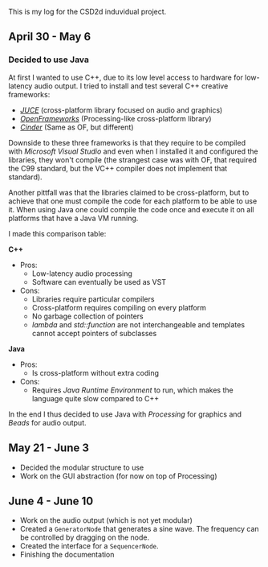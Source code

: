 This is my log for the CSD2d induvidual project.

## April 30 - May 6 ##

### Decided to use Java ###

At first I wanted to use C++, due to its low level access to hardware for low-latency audio output. I tried to install and test several C++ creative frameworks:

* [*JUCE*](https://juce.com/) (cross-platform library focused on audio and graphics)
* [*OpenFrameworks*](http://openframeworks.cc/) (Processing-like cross-platform library)
* [*Cinder*](https://libcinder.org/) (Same as OF, but different)

Downside to these three frameworks is that they require to be compiled with *Microsoft Visual Studio* and even when I installed it and configured the libraries, they won't compile (the strangest case was with OF, that required the C99 standard, but the VC++ compiler does not implement that standard).

Another pittfall was that the libraries claimed to be cross-platform, but to achieve that one must compile the code for each platform to be able to use it. When using Java one could compile the code once and execute it on all platforms that have a Java VM running.

I made this comparison table:

**C++**
* Pros:
  * Low-latency audio processing
  * Software can eventually be used as VST
* Cons:
  * Libraries require particular compilers
  * Cross-platform requires compiling on every platform
  * No garbage collection of pointers
  * *lambda* and *std::function* are not interchangeable and templates cannot accept pointers of subclasses

**Java**
* Pros:
  * Is cross-platform without extra coding
* Cons:
  * Requires *Java Runtime Environment* to run, which makes the language quite slow compared to C++

In the end I thus decided to use Java with *Processing* for graphics and *Beads* for audio output.

## May 21 - June 3 ##
* Decided the modular structure to use
* Work on the GUI abstraction (for now on top of Processing)

## June 4 - June 10 ##
* Work on the audio output (which is not yet modular)
* Created a `GeneratorNode` that generates a sine wave. The frequency can be controlled by dragging on the node.
* Created the interface for a `SequencerNode`.
* Finishing the documentation
